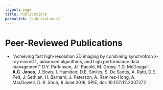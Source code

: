 ```yaml
---
layout: page
title: Publications
permalink: /publications/
---
```


# Peer-Reviewed Publications
- "Achieving fast high-resolution 3D imaging by combining synchrotron x-ray microCT, advanced algorithms, and high performance data management" D.Y. Parkinson, J.I. Pacold, M. Gross; T.D. McDougall, **A.C. Jones**, J. Bows, I. Hamilton; D.E. Smiles, S. De Santis, A. Ratti, D.E. Pelt, J. Sethian, H. Barnard, J. Peterson, A. Ramirez-Hong, A. MacDowell, D. K. Shuh; 8 June 2018, SPIE, doi: 10.1117/12.2307272

